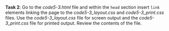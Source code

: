 **Task 2**: Go to the _code5-3.html_ file and within the `head` section insert `link` elements linking the page to the _code5-3_layout.css_ and _code5-3_print.css_ files. Use the _code5-3_layout.css_ file for screen output and the _code5-3_print.css_ file for printed output. Review the contents of the file.
